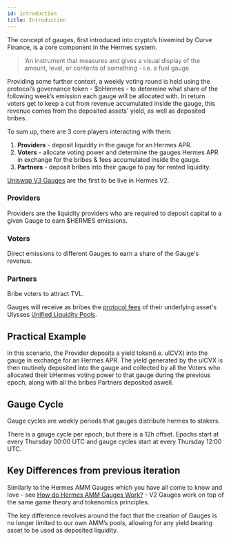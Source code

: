 ```yaml
---
id: introduction
title: Introduction
---
```


[//]: # (TODO: explain how attaching/detaching works)
[//]: # (TODO: governance links)
[//]: # (TODO: Expand on current explanation on how the each gauges gets their hermes emissions)

The concept of gauges, first introduced into crypto’s hivemind by Curve Finance, is a core component in the Hermes system.

> ‘An instrument that measures and gives a visual display of the amount, level, or contents of something - i.e. a fuel gauge.

Providing some further context, a weekly voting round is held using the protocol’s governance token - $bHermes - to determine what share of the following week’s emission each gauge will be allocated with. In return voters get to keep a cut from revenue accumulated inside the gauge, this revenue comes from the deposited assets' yield, as well as deposited bribes.

To sum up, there are 3 core players interacting with them:

1. **Providers** - deposit liquidity in the gauge for an Hermes APR. 
2. **Voters** - allocate voting power and determine the gauges Hermes APR in exchange for the bribes & fees accumulated inside the gauge.
3. **Partners** - deposit bribes into their gauge to pay for rented liquidity.

[Uniswap V3 Gauges](./uni-v3) are the first to be live in Hermes V2.

### Providers
Providers are the liquidity providers who are required to deposit capital to a given Gauge to earn $HERMES emissions.

### Voters
Direct emissions to different Gauges to earn a share of the Gauge's revenue.

### Partners
Bribe voters to attract TVL.

Gauges will receive as bribes the [protocol fees](../../../../Ulysses/concepts/overview/unified-liquidity/fees#protocol-fees) of their underlying asset's Ulysses [Unified Liquidity Pools](../../../../Ulysses/concepts/overview/unified-liquidity/pools).

## Practical Example

In this scenario, the Provider deposits a yield token(i.e. ulCVX) into the gauge in exchange for an Hermes APR. 
The yield generated by the ulCVX is then routinely deposited into the gauge and collected by all the Voters who allocated their bHermes voting power to that gauge during the previous epoch, along with all the bribes Partners deposited aswell.

## Gauge Cycle

Gauge cycles are weekly periods that gauges distribute hermes to stakers. 

There is a gauge cycle per epoch, but there is a 12h offset. Epochs start at every Thursday 00:00 UTC and gauge cycles start at every Thursday 12:00 UTC. 

## Key Differences from previous iteration

Similarly to the Hermes AMM Gauges which you have all come to know and love - see [How do Hermes AMM Gauges Work?](https://maiaeco.notion.site/How-do-Gauges-on-Hermes-Protocol-Work-bac9ab39e57d4ab7aae488d6e09213d1) - V2 Gauges work on top of the same game theory and tokenomics principles.

The key difference revolves around the fact that the creation of Gauges is no longer limited to our own AMM’s pools, allowing for any yield bearing asset to be used as deposited liquidity.